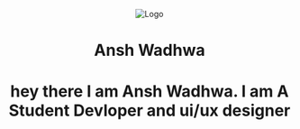 
<p align="center">
    <img src="https://avatars.githubusercontent.com/u/76025286?v=4" alt="Logo">
  </a>
  <h1 align="center">Ansh Wadhwa<h1>
<p align="center">
hey there
  I am Ansh Wadhwa. I am A Student Devloper and ui/ux designer
</p>
